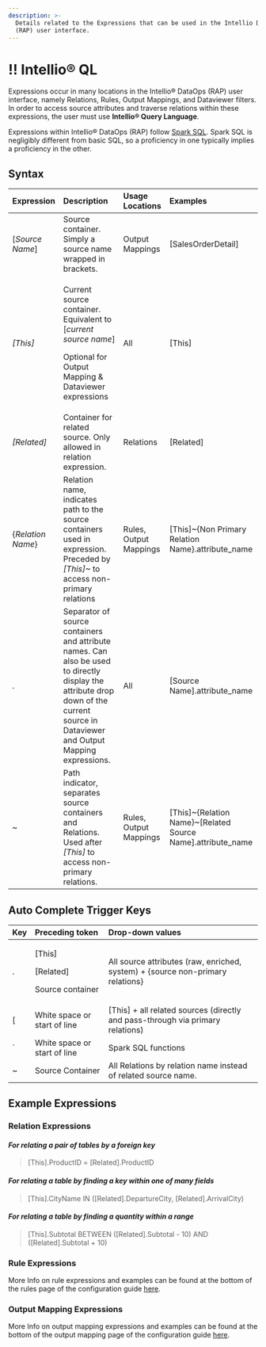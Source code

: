 ```yaml
---
description: >-
  Details related to the Expressions that can be used in the Intellio DataOps
  (RAP) user interface.
---
```


# !! Intellio® QL

Expressions occur in many locations in the Intellio® DataOps \(RAP\) user interface, namely Relations, Rules, Output Mappings, and Dataviewer filters. In order to access source attributes and traverse relations within these expressions, the user must use **Intellio® Query Language**.

Expressions within Intellio® DataOps \(RAP\) follow [Spark SQL](https://spark.apache.org/docs/latest/sql-programming-guide.html). Spark SQL is negligibly different from basic SQL, so a proficiency in one typically implies a proficiency in the other.

## Syntax

<table>
  <thead>
    <tr>
      <th style="text-align:left"><b>Expression</b>
      </th>
      <th style="text-align:left"><b>Description</b>
      </th>
      <th style="text-align:left">Usage Locations</th>
      <th style="text-align:left"><b>Examples</b>
      </th>
    </tr>
  </thead>
  <tbody>
    <tr>
      <td style="text-align:left">[<em>Source Name</em>]</td>
      <td style="text-align:left">Source container. Simply a source name wrapped in brackets.</td>
      <td style="text-align:left">Output Mappings</td>
      <td style="text-align:left">[SalesOrderDetail]</td>
    </tr>
    <tr>
      <td style="text-align:left"><em>[This]</em>
      </td>
      <td style="text-align:left">
        <p>Current source container. Equivalent to [<em>current source name</em>]</p>
        <p>Optional for Output Mapping &amp; Dataviewer expressions</p>
      </td>
      <td style="text-align:left">All</td>
      <td style="text-align:left">[This]</td>
    </tr>
    <tr>
      <td style="text-align:left"><em>[Related]</em>
      </td>
      <td style="text-align:left">Container for related source. Only allowed in relation expression.</td>
      <td
      style="text-align:left">Relations</td>
        <td style="text-align:left">[Related]</td>
    </tr>
    <tr>
      <td style="text-align:left">{<em>Relation Name</em>}</td>
      <td style="text-align:left">Relation name, indicates path to the source containers used in expression.
        Preceded by <em>[This]~</em> to access non-primary relations</td>
      <td style="text-align:left">Rules, Output Mappings</td>
      <td style="text-align:left">[This]~{Non Primary Relation Name}.attribute_name</td>
    </tr>
    <tr>
      <td style="text-align:left">.</td>
      <td style="text-align:left">Separator of source containers and attribute names. Can also be used to
        directly display the attribute drop down of the current source in Dataviewer
        and Output Mapping expressions.</td>
      <td style="text-align:left">All</td>
      <td style="text-align:left">[Source Name].attribute_name</td>
    </tr>
    <tr>
      <td style="text-align:left">~</td>
      <td style="text-align:left">Path indicator, separates source containers and Relations. Used after <em>[This]</em> to
        access non-primary relations.</td>
      <td style="text-align:left">Rules, Output Mappings</td>
      <td style="text-align:left">[This]~{Relation Name}~[Related Source Name].attribute_name</td>
    </tr>
  </tbody>
</table>

## Auto Complete Trigger Keys

<table>
  <thead>
    <tr>
      <th style="text-align:left"><b>Key</b>
      </th>
      <th style="text-align:left"><b>Preceding token</b>
      </th>
      <th style="text-align:left"><b>Drop-down values</b>
      </th>
    </tr>
  </thead>
  <tbody>
    <tr>
      <td style="text-align:left">.</td>
      <td style="text-align:left">
        <p>[This]</p>
        <p>[Related]</p>
        <p>Source container</p>
      </td>
      <td style="text-align:left">All source attributes (raw, enriched, system) + {source non-primary relations}</td>
    </tr>
    <tr>
      <td style="text-align:left">[</td>
      <td style="text-align:left">White space or start of line</td>
      <td style="text-align:left">[This] + all related sources (directly and pass-through via primary relations)</td>
    </tr>
    <tr>
      <td style="text-align:left">`</td>
      <td style="text-align:left">White space or start of line</td>
      <td style="text-align:left">Spark SQL functions</td>
    </tr>
    <tr>
      <td style="text-align:left">~</td>
      <td style="text-align:left">Source Container</td>
      <td style="text-align:left">All Relations by relation name instead of related source name.</td>
    </tr>
  </tbody>
</table>

## Example Expressions

### Relation Expressions

#### _For relating a pair of tables by a foreign key_

> \[This\].ProductID = \[Related\].ProductID

#### _For relating a table by finding a key within one of many fields_

> \[This\].CityName IN \(\[Related\].DepartureCity, \[Related\].ArrivalCity\)

#### _For relating a table by finding a quantity within a range_

> \[This\].Subtotal BETWEEN \(\[Related\].Subtotal - 10\) AND \(\[Related\].Subtotal + 10\)

### Rule Expressions

More Info on rule expressions and examples can be found at the bottom of the rules page of the configuration guide [here](https://app.gitbook.com/@intellio/s/dataops/v/master/configuring-the-data-integration-process/source-configuration/enrichment-rule-configuration#example-expressions).

### Output Mapping Expressions

More Info on output mapping expressions and examples can be found at the bottom of the output mapping page of the configuration guide [here](https://app.gitbook.com/@intellio/s/dataops/v/master/configuring-the-data-integration-process/output-configuration/output-mapping#mapping-expressions). 



